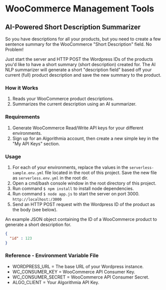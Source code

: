 # WooCommerce Management Tools

## AI-Powered Short Description Summarizer
So you have descriptions for all your products, but you need to create a few sentence summary for the WooCommerce "Short Description" field. No Problem!

Just start the server and HTTP POST the Wordpress IDs of the products you'd like to have a short summary (short description) created for. The AI NLP summarizer will generate a short "description field" based off your current (full) product description and save the new summary to the product.

### How it Works
1. Reads your WooCommerce product descriptions.
1. Summarizes the current description using an AI summarizer.

### Requirements
1. Generate WooCommerce Read/Write API keys for your different environments.
1. Sign up for an Algorithmia account, then create a new simple key in the "My API Keys" section.

### Usage
1. For each of your environments, replace the values in the `serverless-sample.env.yml` file located in the root of this project. Save the new file as `serverless.env.yml` in the root dir.
1. Open a cmd/bash console window in the root directory of this project.
1. Run command `$ npm install` to install node dependencies.
1. Run command `$ node app.js` to start the server on port 3000. `http://localhost:/3000`
1. Send an HTTP POST request with the Wordpress ID of the product as the body (see below).

An example JSON object containing the ID of a WooCommerce product to generate a short description for.

```json
{
  "id" : 123
}
```

### Reference - Environment Variable File
- WORDPRESS_URL = The base URL of your Wordpress instance.
- WC_CONSUMER_KEY = WooCommerce API Consumer Key.
- WC_CONSUMER_SECRET = WooCommerce API Consumer Secret.
- ALGO_CLIENT = Your Algorithmia API Key.
